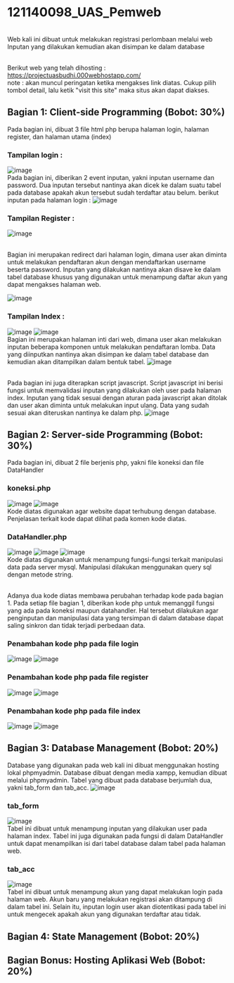 # 121140098_UAS_Pemweb
<br>Web kali ini dibuat untuk melakukan registrasi perlombaan melalui web
<br>Inputan yang dilakukan kemudian akan disimpan ke dalam database

<br>Berikut web yang telah dihosting : https://projectuasbudhi.000webhostapp.com/
<br>note : akan muncul peringatan ketika mengakses link diatas. Cukup pilih tombol detail, lalu ketik "visit this site" maka situs akan dapat diakses.

## Bagian 1: Client-side Programming (Bobot: 30%)

Pada bagian ini, dibuat 3 file html php berupa halaman login, halaman register, dan halaman utama (index)

### Tampilan login :
![image](https://github.com/Benedictus-Budhi-098/121140098_UAS_Pemweb/assets/146206806/31086703-42d0-4309-a527-9c2275f623a8)
<br>Pada bagian ini, diberikan 2 event inputan, yakni inputan username dan password. Dua inputan tersebut nantinya akan dicek ke dalam suatu tabel pada database apakah akun tersebut sudah terdaftar atau belum. berikut inputan pada halaman login :
![image](https://github.com/Benedictus-Budhi-098/121140098_UAS_Pemweb/assets/146206806/98e6c07f-6025-4377-a7ad-7f8645b40693)

### Tampilan Register :
![image](https://github.com/Benedictus-Budhi-098/121140098_UAS_Pemweb/assets/146206806/8d977717-fcfc-4431-9d10-7d7c422180e2)

<br>Bagian ini merupakan redirect dari halaman login, dimana user akan diminta untuk melakukan pendaftaran akun dengan mendaftarkan username beserta password. Inputan yang dilakukan nantinya akan disave ke dalam tabel database khusus yang digunakan untuk menampung daftar akun yang dapat mengakses halaman web.

![image](https://github.com/Benedictus-Budhi-098/121140098_UAS_Pemweb/assets/146206806/dd432564-a783-4b69-8321-ce09b00afef9)

### Tampilan Index :
![image](https://github.com/Benedictus-Budhi-098/121140098_UAS_Pemweb/assets/146206806/8ff3d420-56c0-4fed-b39a-6e3ee78047e2)
![image](https://github.com/Benedictus-Budhi-098/121140098_UAS_Pemweb/assets/146206806/f75f984e-3fb5-4db7-8f36-9fdf860208ef)
<br>Bagian ini merupakan halaman inti dari web, dimana user akan melakukan inputan beberapa komponen untuk melakukan pendaftaran lomba. Data yang diinputkan nantinya akan disimpan ke dalam tabel database dan kemudian akan ditampilkan dalam bentuk tabel.
![image](https://github.com/Benedictus-Budhi-098/121140098_UAS_Pemweb/assets/146206806/6ce53eb7-dfab-482f-892f-5af3e17738b1)

<br>Pada bagian ini juga diterapkan script javascript. Script javascript ini berisi fungsi untuk memvalidasi inputan yang dilakukan oleh user pada halaman index. Inputan yang tidak sesuai dengan aturan pada javascript akan ditolak dan user akan diminta untuk melakukan input ulang. Data yang sudah sesuai akan diteruskan nantinya ke dalam php.
![image](https://github.com/Benedictus-Budhi-098/121140098_UAS_Pemweb/assets/146206806/ccab8bb5-3732-402b-9f58-df4940278292)


## Bagian 2: Server-side Programming (Bobot: 30%)

Pada bagian ini, dibuat 2 file berjenis php, yakni file koneksi dan file DataHandler

### koneksi.php
![image](https://github.com/Benedictus-Budhi-098/121140098_UAS_Pemweb/assets/146206806/db1e4249-e1d9-427c-ab3a-074691578545)
![image](https://github.com/Benedictus-Budhi-098/121140098_UAS_Pemweb/assets/146206806/15e13157-ad07-43e0-9ac8-53a82c9ecb5d)
<br>Kode diatas digunakan agar website dapat terhubung dengan database. Penjelasan terkait kode dapat dilihat pada komen kode diatas.

### DataHandler.php
![image](https://github.com/Benedictus-Budhi-098/121140098_UAS_Pemweb/assets/146206806/2082fede-1f88-4451-abdb-3ad92806fd59)
![image](https://github.com/Benedictus-Budhi-098/121140098_UAS_Pemweb/assets/146206806/19929128-f5b1-405b-8df1-2016d7f7d2bc)
![image](https://github.com/Benedictus-Budhi-098/121140098_UAS_Pemweb/assets/146206806/7d8f24c1-e99a-4a41-9509-60a8d9c6468b)
<br>Kode diatas digunakan untuk menampung fungsi-fungsi terkait manipulasi data pada server mysql. Manipulasi dilakukan menggunakan query sql dengan metode string.

<br>Adanya dua kode diatas membawa perubahan terhadap kode pada bagian 1. Pada setiap file bagian 1, diberikan kode php untuk memanggil fungsi yang ada pada koneksi maupun datahandler. Hal tersebut dilakukan agar penginputan dan manipulasi data yang tersimpan di dalam database dapat saling sinkron dan tidak terjadi perbedaan data.

### Penambahan kode php pada file login
![image](https://github.com/Benedictus-Budhi-098/121140098_UAS_Pemweb/assets/146206806/985f3645-f441-4948-ac1e-3abef801173d)
![image](https://github.com/Benedictus-Budhi-098/121140098_UAS_Pemweb/assets/146206806/77f768d7-bebc-4c00-8262-bcab8e6ce417)
<br>
### Penambahan kode php pada file register
![image](https://github.com/Benedictus-Budhi-098/121140098_UAS_Pemweb/assets/146206806/ab3fb73d-a084-4380-a2dd-c21a06483bc9)
![image](https://github.com/Benedictus-Budhi-098/121140098_UAS_Pemweb/assets/146206806/91988d40-d3d9-46a0-98ec-cd67c2d2434e)
<br>
### Penambahan kode php pada file index
![image](https://github.com/Benedictus-Budhi-098/121140098_UAS_Pemweb/assets/146206806/6e684327-f7f9-4b89-9c3d-b525a853de83)
![image](https://github.com/Benedictus-Budhi-098/121140098_UAS_Pemweb/assets/146206806/598adc73-ad47-4156-9ee6-cb78373c8557)

## Bagian 3: Database Management (Bobot: 20%)

Database yang digunakan pada web kali ini dibuat menggunakan hosting lokal phpmyadmin. Database dibuat dengan media xampp, kemudian dibuat melalui phpmyadmin. Tabel yang dibuat pada database berjumlah dua, yakni tab_form dan tab_acc.
![image](https://github.com/Benedictus-Budhi-098/121140098_UAS_Pemweb/assets/146206806/91baea23-f8ad-4e3b-a375-0070a446c9ea)

### tab_form
![image](https://github.com/Benedictus-Budhi-098/121140098_UAS_Pemweb/assets/146206806/d371edfe-63b3-45a6-a4d5-44e9417bd1aa)
<br>Tabel ini dibuat untuk menampung inputan yang dilakukan user pada halaman index. Tabel ini juga digunakan pada fungsi di dalam DataHandler untuk dapat menampilkan isi dari tabel database dalam tabel pada halaman web.

### tab_acc
![image](https://github.com/Benedictus-Budhi-098/121140098_UAS_Pemweb/assets/146206806/b910703c-a49c-4976-8daf-366c984a0372)
<br>Tabel ini dibuat untuk menampung akun yang dapat melakukan login pada halaman web. Akun baru yang melakukan registrasi akan ditampung di dalam tabel ini. Selain itu, inputan login user akan diotentikasi pada tabel ini untuk mengecek apakah akun yang digunakan terdaftar atau tidak.

## Bagian 4: State Management (Bobot: 20%)
## Bagian Bonus: Hosting Aplikasi Web (Bobot: 20%)
